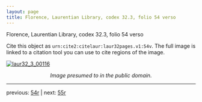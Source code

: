 ```yaml
---
layout: page
title: Florence, Laurentian Library, codex 32.3, folio 54 verso
---
```


Florence, Laurentian Library, codex 32.3, folio 54 verso

Cite this object as `urn:cite2:citelaur:laur32pages.v1:54v`.  The full image is linked to a citation tool you can use to cite regions of the image.

[![laur32_3_00116](http://www.homermultitext.org/iipsrv?IIIF=/project/homer/pyramidal/deepzoom/citelaur/laur32imgs/v1/laur32_3_00116.tif/full/800,/0/default.jpg)](http://www.homermultitext.org/ict2/?urn=urn:cite2:citelaur:laur32imgs.v1:laur32_3_00116) 

<p style="text-align: center; font-style: italic;">Image presumed to in the public domain.</p>

---

previous: [54r](../54r/) | next: [55r](../55r/)